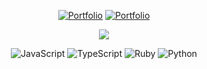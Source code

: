  <div align="center">
 
[![Portfolio](https://img.shields.io/badge/Portfolio-000000?style=for-the-badge&logo=google&logoColor=white)](https://hackenicka.firebaseapp.com/)
[![Portfolio](https://img.shields.io/badge/Blog_site-000000?style=for-the-badge&logo=google&logoColor=white)](https://bandicootfolio.web.app)
 
![](https://github-readme-streak-stats.herokuapp.com/?user=josuehoenicka&theme=dark&hide_border=true)  
 
![JavaScript](https://img.shields.io/badge/.js-F7DF1E.svg?style=for-the-badge) 
![TypeScript](https://img.shields.io/badge/.ts-007ACC.svg?style=for-the-badge) 
![Ruby](https://img.shields.io/badge/.rb-CC342D.svg?style=for-the-badge)
![Python](https://img.shields.io/badge/.py-3776AB?style=for-the-badge)
 
</div>




  

  




